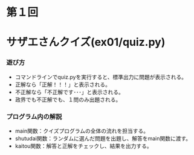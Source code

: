 # 第１回
# サザエさんクイズ(ex01/quiz.py)
### 遊び方
* コマンドラインでquiz.pyを実行すると、標準出力に問題が表示される。
* 正解なら「正解！！！」と表示される。
* 不正解なら「不正解です･･･」と表示される。
* 政界でも不正解でも、１問のみ出題される。
### プログラム内の解説
* main関数：クイズプログラムの全体の流れを担当する。
* shutudai関数：ランダムに選んだ問題を出題し、解答をmain関数に渡す。
* kaitou関数：解答と正解をチェックし、結果を出力する。